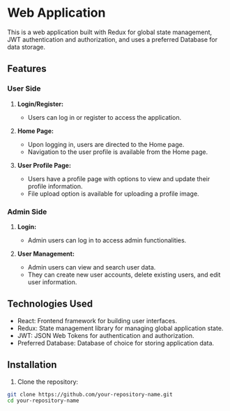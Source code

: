 
# Web Application

This is a web application built with Redux for global state management, JWT authentication and authorization, and uses a preferred Database for data storage.

## Features

### User Side

1. **Login/Register:**
   - Users can log in or register to access the application.

2. **Home Page:**
   - Upon logging in, users are directed to the Home page.
   - Navigation to the user profile is available from the Home page.

3. **User Profile Page:**
   - Users have a profile page with options to view and update their profile information.
   - File upload option is available for uploading a profile image.

### Admin Side

1. **Login:**
   - Admin users can log in to access admin functionalities.

2. **User Management:**
   - Admin users can view and search user data.
   - They can create new user accounts, delete existing users, and edit user information.

## Technologies Used

- React: Frontend framework for building user interfaces.
- Redux: State management library for managing global application state.
- JWT: JSON Web Tokens for authentication and authorization.
- Preferred Database: Database of choice for storing application data.

## Installation

1. Clone the repository:

```bash
git clone https://github.com/your-repository-name.git
cd your-repository-name
